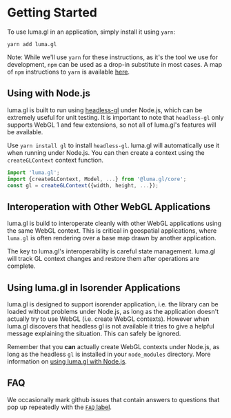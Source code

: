 # Getting Started

To use luma.gl in an application, simply install it using `yarn`:

```
yarn add luma.gl
```

Note: While we'll use `yarn` for these instructions, as it's the tool we use for development, `npm` can be used as a drop-in substitute in most cases. A map of `npm` instructions to `yarn` is available [here](https://yarnpkg.com/lang/en/docs/migrating-from-npm/).

## Using with Node.js

luma.gl is built to run using [headless-gl](https://www.npmjs.com/package/gl) under Node.js, which can be extremely useful for unit testing. It is important to note that `headless-gl` only supports WebGL 1 and few extensions, so not all of luma.gl's features will be available.

Use `yarn install gl` to install `headless-gl`. luma.gl will automatically use it when running under Node.js. You can then create a context using the `createGLContext` context function.

```js
import 'luma.gl';
import {createGLContext, Model, ...} from '@luma.gl/core';
const gl = createGLContext({width, height, ...});
```

## Interoperation with Other WebGL Applications

luma.gl is build to interoperate cleanly with other WebGL applications using the same WebGL context. This is critical in geospatial applications, where `luma.gl` is often rendering over a base map drawn by another application.

The key to luma.gl's interoperability is careful state management. luma.gl will track GL context changes and restore them after operations are complete.


## Using luma.gl in Isorender Applications

luma.gl is designed to support isorender application, i.e. the library can be loaded without problems under Node.js, as long as the application doesn't actually try to use WebGL (i.e. create WebGL contexts). However when luma.gl discovers that headless gl is not available it tries to give a helpful message explaining the situation. This can safely be ignored.

Remember that you **can** actually create WebGL contexts under Node.js, as long as the headless `gl` is installed in your `node_modules` directory. More information on [using luma.gl with Node.js](/docs/get-started/using-with-node.md).


## FAQ

We occasionally mark github issues that contain answers to questions that pop up repeatedly with the [`FAQ` label](https://github.com/uber/luma.gl/issues?utf8=%E2%9C%93&q=label%3AFAQ+).


